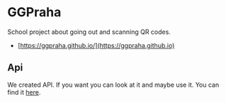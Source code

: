 # GGPraha
School project about going out and scanning QR codes. 
 - [https://ggpraha.github.io/](https://ggpraha.github.io)

## Api
We created API. If you want you can look at it and maybe use it.
You can find it [here](https://panjohnny.vercel.app/docs#tag/ggpraha).